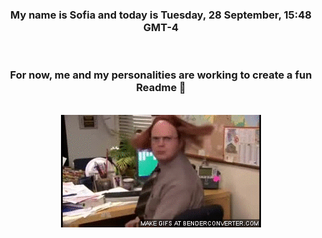 


<div align="center">
<h3 >My name is Sofia and today is Tuesday, 28 September, 15:48 GMT-4</h3><br>
<h3 >For now, me and my personalities are working to create a fun Readme 👋
</h3><br>
<img src='img/dwight.gif' alt='working...'/>
</div>
